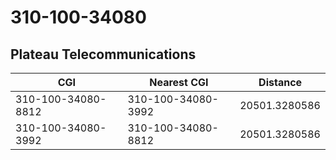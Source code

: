 # 310-100-34080
## Plateau Telecommunications


| CGI | Nearest CGI | Distance |
|-----|-------------|----------|
| 310-100-34080-8812 | 310-100-34080-3992 | 20501.3280586 |
| 310-100-34080-3992 | 310-100-34080-8812 | 20501.3280586 |
